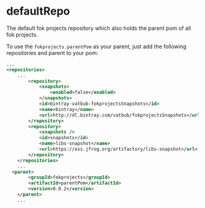 # defaultRepo
The default fok projects repository which also holds the parent pom of all fok projects.

To use the `fokprojects.parentPom` as your parent, just add the following repositories and parent to your pom:

```xml
...
<repositories>
	...
		<repository>
			<snapshots>
				<enabled>false</enabled>
			</snapshots>
			<id>bintray-vatbub-fokprojectsSnapshots</id>
			<name>bintray</name>
			<url>http://dl.bintray.com/vatbub/fokprojectsSnapshots</url>
		</repository>
		<repository>
			<snapshots />
			<id>snapshots</id>
			<name>libs-snapshot</name>
			<url>https://oss.jfrog.org/artifactory/libs-snapshot</url>
		</repository>
	</repositories>
  	...
  <parent>
		<groupId>fokprojects</groupId>
		<artifactId>parentPom</artifactId>
		<version>0.0.2</version>
	</parent>
	...
```
